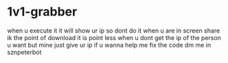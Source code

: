 # 1v1-grabber
when u execute it it will show ur ip so dont do it when u are in screen share ik the point of download it is point less when u dont get the ip of the person u want but mine just give ur ip
if u wanna help me fix the code dm me in sznpeterbot
